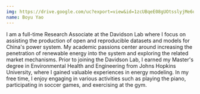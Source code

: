 ```yaml
---
img: https://drive.google.com/uc?export=view&id=1zcUBqeE08gUOtsslyjMe6ugo8Fq7pybB
name: Boyu Yao
---
```



I am a full-time Research Associate at the Davidson Lab where I focus on assisting the production of open and reproducible datasets and models for China's power system. My academic passions center around increasing the penetration of renewable energy into the system and exploring the related market mechanisms. Prior to joining the Davidson Lab, I earned my Master's degree in Environmental Health and Engineering from Johns Hopkins University, where I gained valuable experiences in energy modeling. In my free time, I enjoy engaging in various activities such as playing the piano, participating in soccer games, and exercising at the gym.

